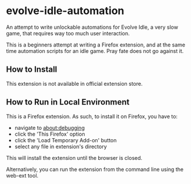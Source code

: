 # evolve-idle-automation
An attempt to write unlockable automations for Evolve Idle, a very slow game, that requires way too much user interaction.

This is a beginners attempt at writing a Firefox extension, and at the same time automation scripts for an idle game. Pray fate does not go against it.

## How to Install
This extension is not available in official extension store.

## How to Run in Local Environment
This is a Firefox extension. As such, to install it on Firefox, you have to:
- navigate to [about:debugging](about:debugging)
- click the 'This Firefox' option
- click the 'Load Temporary Add-on' button
- select any file in extension's directory

This will install the extension until the browser is closed.

Alternatively, you can run the extension from the command line using the web-ext tool.